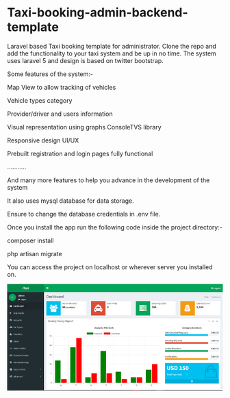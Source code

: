 # Taxi-booking-admin-backend-template
Laravel based Taxi booking template for administrator.
Clone the repo and add the functionality to your taxi system and be up in no time.
The system uses laravel 5 and design is based on twitter bootstrap.

Some features of the system:-

Map View to allow tracking of vehicles

Vehicle types category

Provider/driver and users information

Visual representation using graphs ConsoleTVS library

Responsive design UI/UX

Prebuilt registration and login pages fully functional

...........

And many more features to help you advance in the development of the system


It also uses mysql database for data storage.

Ensure to change the database credentials in .env file.

Once you install the app run the following code inside the project directory:-

composer install


php artisan migrate

You can access the project on localhost or wherever server you installed on.

![alt text](screenshots/dashboard.png "The main dashboard preview image")
